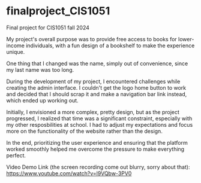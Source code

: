 # finalproject_CIS1051
Final project for CIS1051 fall 2024

My project's overall purpose was to provide free access to books for lower-income individuals, with a fun design of a bookshelf to make the experience unique.

One thing that I changed was the name, simply out of convenience, since my last name was too long.

During the development of my project, I encountered challenges while creating the admin interface. I couldn't get the logo home button to work and decided that I should scrap it and make a navigation bar link instead, which ended up working out. 

Initially, I envisioned a more complex, pretty design, but as the project progressed, I realized that time was a significant constraint, especially with my other resposbilities at school. I had to adjust my expectations and focus more on the functionality of the website rather than the design. 

In the end, prioritizing the user experience and ensuring that the platform worked smoothly helped me overcome the pressure to make everything perfect.

Video Demo Link (the screen recording come out blurry, sorry about that):
https://www.youtube.com/watch?v=l9VQbw-3PV0
